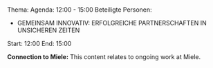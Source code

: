 # 
Thema: 
Agenda: 12:00 - 15:00
Beteiligte Personen:
- GEMEINSAM INNOVATIV: ERFOLGREICHE PARTNERSCHAFTEN IN UNSICHEREN ZEITEN

Start: 12:00
End: 15:00

**Connection to Miele:** This content relates to ongoing work at Miele.
